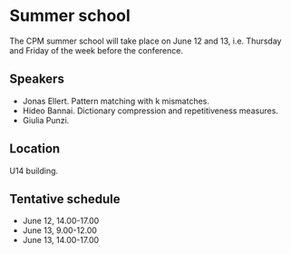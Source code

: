 # Summer school

The CPM summer school will take place on June 12 and 13, i.e. Thursday and
Friday of the week before the conference.

## Speakers

*  Jonas Ellert. Pattern matching with k mismatches.
*  Hideo Bannai. Dictionary compression and repetitiveness measures.
*  Giulia Punzi. 

## Location

U14 building.

## Tentative schedule

*  June 12, 14.00-17.00
*  June 13, 9.00-12.00
*  June 13, 14.00-17.00
